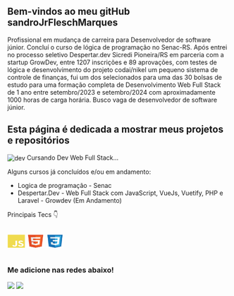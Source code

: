 ## Bem-vindos ao meu gitHub sandroJrFleschMarques

Profissional em mudança de carreira para Desenvolvedor de software júnior. Concluí o curso de lógica de programação no Senac-RS. Após entrei no processo seletivo Despertar.dev Sicredi Pioneira/RS em parceria com a startup GrowDev, entre 1207 inscrições e 89 aprovações, com testes de lógica e desenvolvimento do projeto codai/nikel um pequeno sistema de controle de finanças, fui um dos selecionados para uma das 30 bolsas de estudo para uma formação completa de Desenvolvimento Web Full Stack de 1 ano entre setembro/2023 e setembro/2024 com aproximadamente 1000 horas de carga horária. Busco vaga de desenvolvedor de software júnior.
## Esta página é dedicada a mostrar meus projetos e repositórios

<img align="center" alt="dev" height="500" width="1000" src="https://softdesign.com.br/wp-content/webpc-passthru.php?src=https://softdesign.com.br/wp-content/uploads/2022/05/Programacao-Funcional-scaled-2.jpg&nocache=1">
Cursando Dev Web Full Stack...

Alguns cursos já concluídos e/ou em andamento: 

- Logica de programação - Senac
- Despertar.Dev - Web Full Stack com JavaScript, VueJs, Vuetify, PHP e Laravel - Growdev (Em Andamento)

Principais Tecs 👇

<div style="display: inline_block"><br>
  <img align="center" alt="Js" height="30" width="40" src="https://raw.githubusercontent.com/devicons/devicon/master/icons/javascript/javascript-plain.svg">
  <img align="center" alt="HTML" height="30" width="40" src="https://raw.githubusercontent.com/devicons/devicon/master/icons/html5/html5-original.svg">
  <img align="center" alt="CSS" height="30" width="40" src="https://raw.githubusercontent.com/devicons/devicon/master/icons/css3/css3-original.svg">
</div>
 
 <br>
 
  ### Me adicione nas redes abaixo!
 
<div> 
<a href="https://www.linkedin.com/in/sandro-junior-flesch-marques-17a421291/" target="_blank"><img src="https://img.shields.io/badge/-Linkedin-0e76a8?style=flat-square&logo=Linkedin&logoColor=white&link=LINK-DO-SEU-LINKEDIN" /></a>
<a href="https://api.whatsapp.com/send?phone=5551992912300" target="_blank"><img src="https://img.shields.io/badge/-WhatsApp-25d366?style=flat-square&labelColor=25d366&logo=whatsapp&logoColor=white&link=API-DO-SEU-WHATSAPP"/></a> 
</div>
